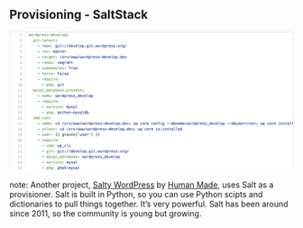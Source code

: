 ##  Provisioning - SaltStack

<img src="img/provision-salt.png" />

note:
    Another project, [Salty WordPress](https://github.com/humanmade/Salty-WordPress) by [Human Made](https://hmn.md/), uses Salt as a provisioner. Salt is built in Python, so you can use Python scipts and dictionaries to pull things together. It’s very powerful. Salt has been around since 2011, so the community is young but growing.